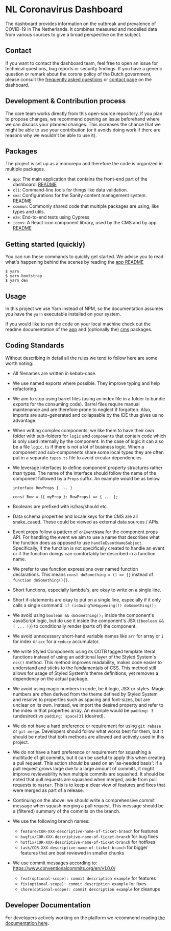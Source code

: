 # NL Coronavirus Dashboard

The dashboard provides information on the outbreak and prevalence of COVID-19 in
The Netherlands. It combines measured and modelled data from various sources to
give a broad perspective on the subject.

## Contact

If you want to contact the dashboard team, feel free to open an issue for
technical questions, bug reports or security findings. If you have a generic question or remark about the
corona policy of the Dutch government, please consult the [frequently asked questions](https://coronadashboard.rijksoverheid.nl/veelgestelde-vragen) or [contact page](https://coronadashboard.rijksoverheid.nl/contact) on the dashboard.

## Development & Contribution process

The core team works directly from this open-source repository. If you plan to
propose changes, we recommend opening an issue beforehand where we can discuss
your planned changes. This increases the chance that we might be able to use
your contribution (or it avoids doing work if there are reasons why we wouldn't
be able to use it).

## Packages

The project is set up as a monorepo and therefore the code is organized in
multiple packages.

- `app`: The main application that contains the front-end part of the dashboard.
  [README](/packages/app/README.md)
- `cli`: Command-line tools for things like data validation.
- `cms`: Configurations for the Sanity content management system.
  [README](/packages/cms/README.md)
- `common`: Commonly shared code that multiple packages are using, like types
  and utils.
- `e2e`: End-to-end tests using Cypress
- `icons`: A React icon component library, used by the CMS and by app. [README](/packages/icons/README.md)

## Getting started (quickly)

You can run these commands to quickly get started. We advise you to read what's happening behind the scenes by reading the [app README](/packages/app/README.md)

```
$ yarn
$ yarn bootstrap
$ yarn dev
```

## Usage

In this project we use Yarn instead of NPM, so the documentation assumes you
have the `yarn` executable installed on your system.

If you would like to run the code on your local machine check out the readme
documentation of the [app](/packages/app/README.md) and (optionally the)
[cms](/packages/cms/README.md) packages.

## Coding Standards

Without describing in detail all the rules we tend to follow here are some worth
noting:

- All filenames are written in kebab-case.
- We use named exports where possible. They improve typing and help refactoring.
- We aim to stop using barrel files (using an index file in a folder to bundle exports for the consuming code).
  Barrel files require manual maintenance and are therefore prone to neglect if forgotten.
  Also, imports are auto-generated and collapsable by the IDE thus gives us no advantage.
- When writing complex components, we like them to have their own folder with
  sub-folders for `logic` and `components` that contain code which is only used
  internally by the component. In the case of logic it can also be a file
  `logic.ts` if there is not a lot of business logic.
  When a component and sub-components share some
  local types they are often put in a separate `types.ts` file to avoid
  circular dependencies.
- We leverage interfaces to define component property structures rather than types. The name of the interface should follow the name of the component followed by a `Props` suffix. An example would be as below.

  ```TSX
  interface RowProps { ... }

  const Row = ({ myProp }: RowProps) => { ... };
  ```

- Booleans are prefixed with is/has/should etc.
- Data schema properties and locale keys for the CMS are all snake_cased. These could be
  viewed as external data sources / APIs.
- Event props follow a pattern of `onEventName` for the component props API.
  For handling the event we aim to use a name that describes what the function does as opposed to use `handleEventNameSubject`.
  Specifically, if the function is not specifically created to handle an event
  or if the function doings can comfortably be described in a function name.
- We prefer to use function expressions over named function declarations.
  This means `const doSomething = () => {}` instead of `function doSomething(){}`.
- Short functions, especially lambda's, are okay to write on a single line.
- Short if-statements are okay to put on a single line, especially if it only calls a single command: `if (isGoingToHappening()) doSomething();`
- We avoid using `boolean && doSomething();` inside the component's JavaScript logic, but do use it inside the component's JSX (`{boolean && ( ... )}`) to conditionally render (parts of) the component.
- We avoid unnecessary short-hand variable names like
  `arr` for array or `i` for index or `acc` for a `reduce` accumulator.
- We write Styled Components using its OOTB tagged template literal functions instead of using an additional layer of the Styled System's `css()` method. This method improves readability, makes code easier to understand and sticks to the fundamentals of CSS. This method still allows for usage of Styled System's theme definitions, yet removes a dependency on the actual package.
- We avoid using magic numbers in code, be it logic, JSX or styles. Magic numbers are often derived from the theme defined by Styled System and resolve to properties such as spacing and font-sizes, but are unclear on its own. Instead, we import the desired property and refer to the index in that properties array. An example would be `padding: 3` (undesired) vs `padding: space[3]` (desired).
- We do not have a hard preference or requirement for using `git rebase` or `git merge`. Developers should follow what works best for them, but it should be noted that both methods are allowed and actively used in this project.
- We do not have a hard preference or requirement for squashing a multitude of git commits, but it can be useful to apply this when creating a pull request. This action should be used on an 'as-needed basis': if a pull request grows large due to a large amount of commits, it might improve reviewability when multiple commits are squashed. It should be noted that pull requests are squashed when merged, aside from pull requests to `master`. This is to keep a clear view of features and fixes that were merged as part of a release.
- Continuing on the above: we should write a comprehensive commit message when squash merging a pull request. This message should be a (filtered) summary of the commits on the branch.
- We use the following branch names:
  - `feature/COR-XXX-descriptive-name-of-ticket-branch` for features
  - `bugfix/COR-XXX-descriptive-name-of-ticket-branch` for bug fixes
  - `hotfix/COR-XXX-descriptive-name-of-ticket-branch` for hotfixes
  - `task/COR-XXX-descriptive-name-of-ticket-branch` for bigger features that are best reviewed in smaller chunks
- We use commit messages according to: <https://www.conventionalcommits.org/en/v1.0.0/>
  - `feat(optional-scope): commit description example` for features
  - `fix(optional-scope): commit description example` for fixes
  - `chore(optional-scope): commit description example` for cleanups

## Developer Documentation

For developers actively working on the platform we recommend reading [the
documentation here](/docs/index.md).
